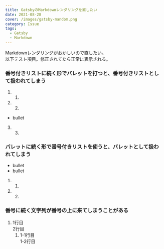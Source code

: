 ```yaml
---
title: GatsbyのMarkdownレンダリングを直したい
date: 2021-08-28
cover: /images/gatsby-mandom.png
category: Issue
tags:
  - Gatsby
  - Markdown
---
```

Markdownレンダリングがおかしいので直したい。  
以下テスト項目。修正されてたら正常に表示される。  

### 番号付きリストに続く形でバレットを打つと、番号付きリストとして扱われてしまう
1. 1.
2. 2.
- bullet
3. 3.

### バレットに続く形で番号付きリストを使うと、バレットとして扱われてしまう

- bullet
- bullet
1. 1.
2. 2.

### 番号に続く文字列が番号の上に来てしまうことがある
1. 1行目  
    2行目  
    1. 1-1行目  
        1-2行目  
